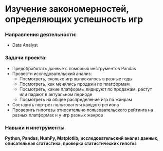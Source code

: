 # Изучение закономерностей, определяющих успешность игр
### Направления деятельности:
- Data Analyst
### Задачи проекта:
- Предобработать данные с помощью инструментов Pandas
- Провести исследовательский анализ:
  * Посмотреть, сколько игр выпускалось в разные годы
  * Посмотреть, как менялись продажи по платформам
  * Посмотреть, какие платформы лидируют по продажам, растут или падают в актуальном периоде
  * Посмотреть на общее распределение игр по жанрам
- Составить портрет пользователя каждого региона
- Проверить гипотезы относительно пользовательского рейтинга на разных платформах и у игр разных жанров
### Навыки и инструменты
**Python, Pandas, NumPy, Matplotlib, исследовательский анализ данных, описательная статистика, проверка статистических гипотез**
